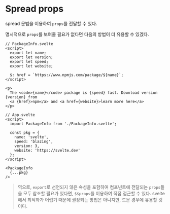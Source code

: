 # Spread props
spread 문법을 이용하여 `props`를 전달할 수 있다.

명시적으로 `props`를 보여줄 필요가 없다면 다음의 방법이 더 유용할 수 있겠다.

```svelte
// PackageInfo.svelte
<script>
  export let name;
  export let version;
  export let speed;
  export let website;

  $: href = `https://www.npmjs.com/package/${name}`;
</script>

<p>
  The <code>{name}</code> package is {speed} fast. Download version {version} from
  <a {href}>npm</a> and <a href={website}>learn more here</a>
</p>
```

```svelte
// App.svelte
<script>
  import PackageInfo from './PackageInfo.svelte';

  const pkg = {
    name: 'svelte',
    speed: 'blazing',
    version: 3,
    website: 'https://svelte.dev'
  };
</script>

<PackageInfo
  {...pkg}
/>
```

> 역으로, `export`로 선언되지 않은 속성을 포함하여 컴포넌트에 전달되는 `props`들을 모두 참조할 필요가 있다면, `$$props`를 이용하여 직접 접근할 수 있다. svelte에서 최적화가 어렵기 때문에 권장되는 방법은 아니지만, 드문 경우에 유용할 것이다.

